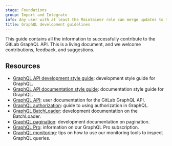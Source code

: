 ```yaml
---
stage: Foundations
group: Import and Integrate
info: Any user with at least the Maintainer role can merge updates to this content. For details, see https://docs.gitlab.com/ee/development/development_processes.html#development-guidelines-review.
title: GraphQL development guidelines
---
```


This guide contains all the information to successfully contribute to the GitLab
GraphQL API. This is a living document, and we welcome contributions,
feedback, and suggestions.

## Resources

- [GraphQL API development style guide](../api_graphql_styleguide.md): development style guide for
  GraphQL.
- [GraphQL API documentation style guide](../documentation/graphql_styleguide.md): documentation
  style guide for GraphQL.
- [GraphQL API](../../api/graphql/_index.md): user documentation for the GitLab GraphQL API.
- [GraphQL authorization](authorization.md): guide to using authorization in GraphQL.
- [GraphQL BatchLoader](batchloader.md): development documentation on the BatchLoader.
- [GraphQL pagination](pagination.md): development documentation on pagination.
- [GraphQL Pro](graphql_pro.md): information on our GraphQL Pro subscription.
- [GraphQL monitoring](monitoring.md): tips on how to use our monitoring tools to inspect GraphQL queries.
